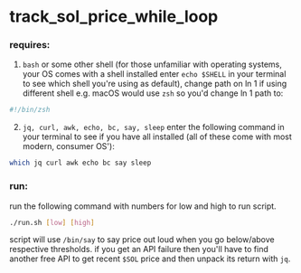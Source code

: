 # track_sol_price_while_loop
### requires:
1. `bash` or some other shell (for those unfamiliar with operating systems, your OS comes with a shell installed enter `echo $SHELL` in your terminal to see which shell you're using as default), change path on ln 1 if using different shell e.g. macOS would use `zsh` so you'd change ln 1 path to:
```bash
#!/bin/zsh
```
2. `jq, curl, awk, echo, bc, say, sleep` enter the following command in your terminal to see if you have all installed (all of these come with most modern, consumer OS'):
```bash
which jq curl awk echo bc say sleep
```
### run:
run the following command with numbers for low and high to run script.
```bash
./run.sh [low] [high]
```
script will use `/bin/say` to say price out loud when you go below/above respective thresholds. if you get an API failure then you'll have to find another free API to get recent `$SOL` price and then unpack its return with `jq`.